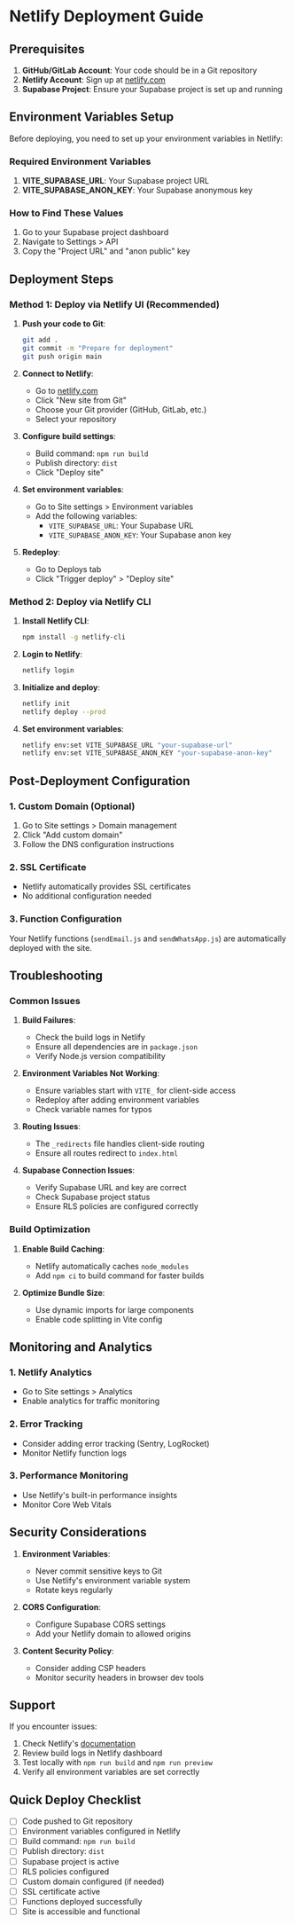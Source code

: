 # Netlify Deployment Guide

## Prerequisites

1. **GitHub/GitLab Account**: Your code should be in a Git repository
2. **Netlify Account**: Sign up at [netlify.com](https://netlify.com)
3. **Supabase Project**: Ensure your Supabase project is set up and running

## Environment Variables Setup

Before deploying, you need to set up your environment variables in Netlify:

### Required Environment Variables

1. **VITE_SUPABASE_URL**: Your Supabase project URL
2. **VITE_SUPABASE_ANON_KEY**: Your Supabase anonymous key

### How to Find These Values

1. Go to your Supabase project dashboard
2. Navigate to Settings > API
3. Copy the "Project URL" and "anon public" key

## Deployment Steps

### Method 1: Deploy via Netlify UI (Recommended)

1. **Push your code to Git**:

   ```bash
   git add .
   git commit -m "Prepare for deployment"
   git push origin main
   ```

2. **Connect to Netlify**:

   - Go to [netlify.com](https://netlify.com)
   - Click "New site from Git"
   - Choose your Git provider (GitHub, GitLab, etc.)
   - Select your repository

3. **Configure build settings**:

   - Build command: `npm run build`
   - Publish directory: `dist`
   - Click "Deploy site"

4. **Set environment variables**:

   - Go to Site settings > Environment variables
   - Add the following variables:
     - `VITE_SUPABASE_URL`: Your Supabase URL
     - `VITE_SUPABASE_ANON_KEY`: Your Supabase anon key

5. **Redeploy**:
   - Go to Deploys tab
   - Click "Trigger deploy" > "Deploy site"

### Method 2: Deploy via Netlify CLI

1. **Install Netlify CLI**:

   ```bash
   npm install -g netlify-cli
   ```

2. **Login to Netlify**:

   ```bash
   netlify login
   ```

3. **Initialize and deploy**:

   ```bash
   netlify init
   netlify deploy --prod
   ```

4. **Set environment variables**:
   ```bash
   netlify env:set VITE_SUPABASE_URL "your-supabase-url"
   netlify env:set VITE_SUPABASE_ANON_KEY "your-supabase-anon-key"
   ```

## Post-Deployment Configuration

### 1. Custom Domain (Optional)

1. Go to Site settings > Domain management
2. Click "Add custom domain"
3. Follow the DNS configuration instructions

### 2. SSL Certificate

- Netlify automatically provides SSL certificates
- No additional configuration needed

### 3. Function Configuration

Your Netlify functions (`sendEmail.js` and `sendWhatsApp.js`) are automatically deployed with the site.

## Troubleshooting

### Common Issues

1. **Build Failures**:

   - Check the build logs in Netlify
   - Ensure all dependencies are in `package.json`
   - Verify Node.js version compatibility

2. **Environment Variables Not Working**:

   - Ensure variables start with `VITE_` for client-side access
   - Redeploy after adding environment variables
   - Check variable names for typos

3. **Routing Issues**:

   - The `_redirects` file handles client-side routing
   - Ensure all routes redirect to `index.html`

4. **Supabase Connection Issues**:
   - Verify Supabase URL and key are correct
   - Check Supabase project status
   - Ensure RLS policies are configured correctly

### Build Optimization

1. **Enable Build Caching**:

   - Netlify automatically caches `node_modules`
   - Add `npm ci` to build command for faster builds

2. **Optimize Bundle Size**:
   - Use dynamic imports for large components
   - Enable code splitting in Vite config

## Monitoring and Analytics

### 1. Netlify Analytics

- Go to Site settings > Analytics
- Enable analytics for traffic monitoring

### 2. Error Tracking

- Consider adding error tracking (Sentry, LogRocket)
- Monitor Netlify function logs

### 3. Performance Monitoring

- Use Netlify's built-in performance insights
- Monitor Core Web Vitals

## Security Considerations

1. **Environment Variables**:

   - Never commit sensitive keys to Git
   - Use Netlify's environment variable system
   - Rotate keys regularly

2. **CORS Configuration**:

   - Configure Supabase CORS settings
   - Add your Netlify domain to allowed origins

3. **Content Security Policy**:
   - Consider adding CSP headers
   - Monitor security headers in browser dev tools

## Support

If you encounter issues:

1. Check Netlify's [documentation](https://docs.netlify.com)
2. Review build logs in Netlify dashboard
3. Test locally with `npm run build` and `npm run preview`
4. Verify all environment variables are set correctly

## Quick Deploy Checklist

- [ ] Code pushed to Git repository
- [ ] Environment variables configured in Netlify
- [ ] Build command: `npm run build`
- [ ] Publish directory: `dist`
- [ ] Supabase project is active
- [ ] RLS policies configured
- [ ] Custom domain configured (if needed)
- [ ] SSL certificate active
- [ ] Functions deployed successfully
- [ ] Site is accessible and functional
